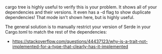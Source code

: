 cargo tree is highly useful to verify this is your problem. It shows all of your dependencies and their versions. It even has a -d flag to show duplicate dependencies! That mode isn't shown here, but is highly useful.

The general solution is to manually restrict your version of Serde in your Cargo.toml to match the rest of the dependencies:

- https://stackoverflow.com/questions/44437123/why-is-a-trait-not-implemented-for-a-type-that-clearly-has-it-implemented
